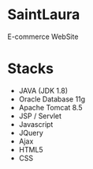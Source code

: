# SaintLaura
E-commerce WebSite

# Stacks
- JAVA (JDK 1.8)
- Oracle Database 11g
- Apache Tomcat 8.5
- JSP / Servlet
- Javascript
- JQuery
- Ajax
- HTML5
- CSS

